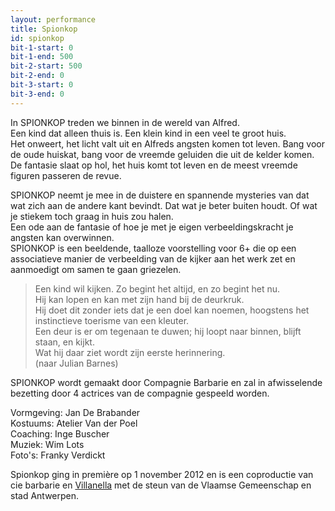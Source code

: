 ```yaml
---
layout: performance
title: Spionkop
id: spionkop
bit-1-start: 0
bit-1-end: 500
bit-2-start: 500
bit-2-end: 0
bit-3-start: 0
bit-3-end: 0
---
```

<style>
  #main {
    background: #fdfcfa url({{ site.baseurl }}/img/spionkop-background.jpg);
  }

  #content {
    color: #3e3331;
  }

  #background-bit-1 {
    width: 100%;
    height: 477px;
    position: absolute;
    background: url({{ site.baseurl }}/img/spionkop-bit-1.png) no-repeat top left;
  }

  @media (min-width: 666px) {
    #background-bit-2 {
      width: 100%;
      height: 589px;
      position: absolute;
      background: url({{ site.baseurl }}/img/spionkop-bit-2.png) no-repeat top right;
    }
  }
</style>

In SPIONKOP treden we binnen in de wereld van Alfred.<br>
Een kind dat alleen thuis is. Een klein kind in een veel te groot huis.<br> 
Het onweert, het licht valt uit en Alfreds angsten komen tot leven. Bang voor de oude huiskat, bang voor de vreemde geluiden die uit de kelder komen. De fantasie slaat op hol, het huis komt tot leven en de meest vreemde figuren passeren de revue.

SPIONKOP neemt je mee in de duistere en spannende mysteries van dat wat zich aan de andere kant bevindt. Dat wat je beter buiten houdt. Of wat je stiekem toch graag in huis zou halen.<br> 
Een ode aan de fantasie of hoe je met je eigen verbeeldingskracht je angsten kan overwinnen.<br> 
SPIONKOP is een beeldende, taalloze voorstelling voor 6+ die op een associatieve manier de verbeelding van de kijker aan het werk zet en aanmoedigt om samen te gaan griezelen.


> Een kind wil kijken. Zo begint het altijd, en zo begint het nu.<br> 
Hij kan lopen  en kan met zijn hand bij de deurkruk.<br> 
Hij doet dit zonder iets dat je een doel kan noemen, hoogstens het instinctieve toerisme van een kleuter.<br> 
Een deur is er om tegenaan te duwen; hij loopt naar binnen, blijft staan, en kijkt.<br> 
Wat hij daar ziet wordt  zijn eerste herinnering.<br> 
(naar Julian Barnes)

SPIONKOP wordt gemaakt door Compagnie Barbarie en zal in afwisselende bezetting door 4 actrices van de compagnie gespeeld worden.

Vormgeving: Jan De Brabander<br>
Kostuums: Atelier Van der Poel<br>
Coaching: Inge Buscher<br>
Muziek: Wim Lots<br>
Foto's: Franky Verdickt

Spionkop ging in première op 1 november 2012 en is een coproductie van cie barbarie en <a href="http://www.villanella.be/">Villanella</a> met de steun van de Vlaamse Gemeenschap en stad Antwerpen.

